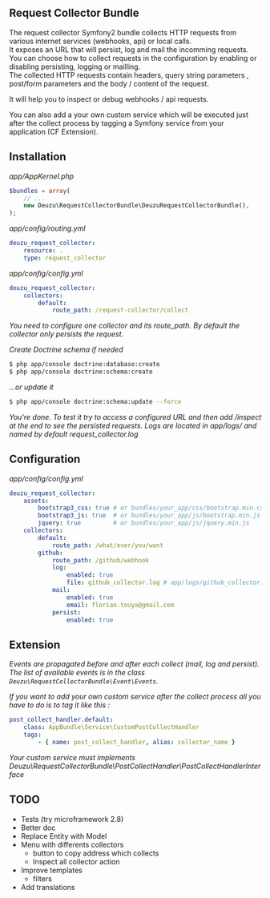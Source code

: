 Request Collector Bundle
------------------------

The request collector Symfony2 bundle collects HTTP requests from various internet services (webhooks, api) or local calls.  
It exposes an URL that will persist, log and mail the incomming requests.  
You can choose how to collect requests in the configuration by enabling or disabling persisting, logging or mailling.  
The collected HTTP requests contain headers, query string parameters , post/form parameters and the body / content of the request.

It will help you to inspect or debug webhooks / api requests.  

You can also add a your own custom service which will be executed just after the collect process by tagging a Symfony service from your application (CF Extension).


## Installation

*app/AppKernel.php*
```php
$bundles = array(
    // ...
    new Deuzu\RequestCollectorBundle\DeuzuRequestCollectorBundle(),
);
```

*app/config/routing.yml*
```yaml
deuzu_request_collector:
    resource: .
    type: request_collector
```

*app/config/config.yml*
```yaml
deuzu_request_collector:
    collectors:
        default:
            route_path: /request-collector/collect
```
*You need to configure one collector and its route_path. By default the collector only persists the request.*

*Create Doctrine schema if needed*
```bash
$ php app/console doctrine:database:create
$ php app/console doctrine:schema:create
```

*...or update it*

```bash
$ php app/console doctrine:schema:update --force
```

*You're done. To test it try to access a configured URL and then add /inspect at the end to see the persisted requests. Logs are located in app/logs/ and named by default request_collector.log*


## Configuration

*app/config/config.yml*
```yaml
deuzu_request_collector:
    assets:
        bootstrap3_css: true # or bundles/your_app/css/bootstrap.min.css
        bootstrap3_js: true  # or bundles/your_app/js/bootstrap.min.js
        jquery: true         # or bundles/your_app/js/jquery.min.js
    collectors:
        default:
            route_path: /what/ever/you/want
        github:
            route_path: /github/webhook
            log:
                enabled: true
                file: github_collector.log # app/logs/github_collector.log
            mail:
                enabled: true
                email: florian.touya@gmail.com
            persist:
                enabled: true
```


## Extension

*Events are propagated before and after each collect (mail, log and persist).*
*The list of available events is in the class `Deuzu\RequestCollectorBundle\Event\Events`.*

*If you want to add your own custom service after the collect process all you have to do is to tag it like this :*
```yaml
post_collect_handler.default:
    class: AppBundle\Service\CustomPostCollectHandler
    tags:
        - { name: post_collect_handler, alias: collector_name }
```
*Your custom service must implements Deuzu\RequestCollectorBundle\PostCollectHandler\PostCollectHandlerInterface*


## TODO
   * Tests (try microframework 2.8)
   * Better doc
   * Replace Entity with Model
   * Menu with differents collectors
      * button to copy address which collects
      * Inspect all collector action
   * Improve templates
      * filters
   * Add translations
